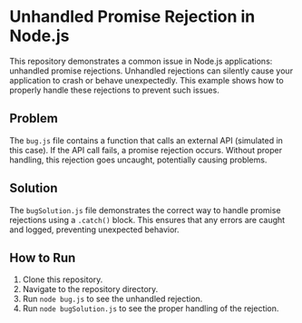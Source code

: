 # Unhandled Promise Rejection in Node.js

This repository demonstrates a common issue in Node.js applications: unhandled promise rejections.  Unhandled rejections can silently cause your application to crash or behave unexpectedly. This example shows how to properly handle these rejections to prevent such issues.

## Problem

The `bug.js` file contains a function that calls an external API (simulated in this case).  If the API call fails, a promise rejection occurs. Without proper handling, this rejection goes uncaught, potentially causing problems.

## Solution

The `bugSolution.js` file demonstrates the correct way to handle promise rejections using a `.catch()` block. This ensures that any errors are caught and logged, preventing unexpected behavior.

## How to Run

1. Clone this repository.
2. Navigate to the repository directory.
3. Run `node bug.js` to see the unhandled rejection.
4. Run `node bugSolution.js` to see the proper handling of the rejection.
